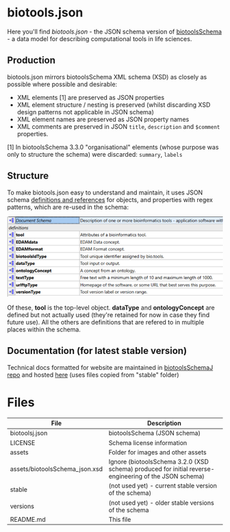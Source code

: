 # biotools.json
Here you'll find *biotools.json* - the JSON schema version of [biotoolsSchema](https://github.com/bio-tools/biotoolsschema) - a data model for describing computational tools in life sciences.

Production
----------
biotools.json mirrors biotoolsSchema XML schema (XSD) as closely as possible where possible and desirable:
* XML elements [1] are preserved as JSON properties
* XML element structure / nesting is preserved (whilst discarding XSD design patterns not applicable in JSON schema)
* XML element names are preserved as JSON property names 
* XML comments are preserved in JSON ```title```, ```description``` and ```$comment``` properties.

[1] In biotoolsSchema 3.3.0 "organisational" elements (whose purpose was only to structure the schema) were discarded: ```summary```, ```labels```

Structure
---------
To make biotools.json easy to understand and maintain, it uses JSON schema [definitions and references](https://cswr.github.io/JsonSchema/spec/definitions_references/) for objects, and properties with regex patterns, which are re-used in the schema:  
<p align="center">
<img src="assets/types.png" />
</p>

Of these, **tool** is the top-level object. **dataType** and **ontologyConcept** are defined but not actually used (they're retained for now in case they find future use).  All the others are definitions that are refered to in multiple places within the schema.


Documentation (for latest stable version)
-----------------------------------------
Technical docs formatted for website are maintained in [biotoolsSchemaJ repo](https://github.com/bio-tools/biotoolsSchemaJ) and hosted [here](http://bio-tools.github.io/biotoolsSchemaJ) (uses files copied from "stable" folder)


# Files

File                            | Description
----                            | -----------
biotoolsj.json                  | biotoolsSchema (JSON schema)
LICENSE                         | Schema license information
assets                          | Folder for images and other assets
assets/biotoolsSchema_json.xsd  | Ignore (biotoolsSchema 3.2.0 (XSD schema) produced for initial reverse-engineering of the JSON schema)
stable                          | (not used yet) - current stable version of the schema)
versions                        | (not used yet) - older stable versions of the schema
README.md		        | This file

